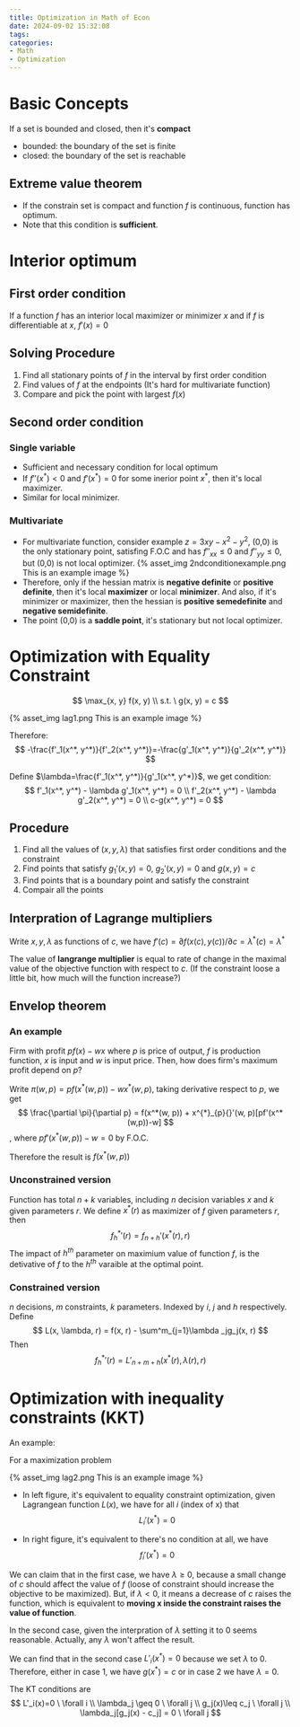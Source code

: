 ```yaml
---
title: Optimization in Math of Econ
date: 2024-09-02 15:32:08
tags:
categories:
- Math
- Optimization
---
```


# Basic Concepts
If a set is bounded and closed, then it's **compact**
- bounded: the boundary of the set is finite
- closed: the boundary of the set is reachable

## Extreme value theorem
- If the constrain set is compact and function $f$ is continuous, function has optimum.
- Note that this condition is **sufficient**.

# Interior optimum
## First order condition

If a function $f$ has an interior local maximizer or minimizer $x$ and if $f$ is differentiable at $x$, $f'(x)=0$

## Solving Procedure
1. Find all stationary points of $f$ in the interval by first order condition
2. Find values of $f$ at the endpoints (It's hard for multivariate function)
3. Compare and pick the point with largest $f(x)$

## Second order condition
### Single variable
- Sufficient and necessary condition for local optimum
- If $f''(x^*) < 0$ and $f'(x^*)=0$ for some inerior point $x^*$, then it's local maximizer.
- Similar for local minimizer.

### Multivariate

- For multivariate function, consider example $z=3xy-x^2-y^2$, (0,0) is the only stationary point, satisfing F.O.C and has $f''_{xx}\leq 0$ and $f''_{yy}\leq 0$, but (0,0) is not local optimizer. 
{% asset_img 2ndconditionexample.png This is an example image %}
- Therefore, only if the hessian matrix is **negative definite** or **positive definite**, then it's local **maximizer** or local **minimizer**. And also, if it's minimizer or maximizer, then the hessian is **positive semedefinite** and **negative semidefinite**.
- The point (0,0) is a **saddle point**, it's stationary but not local optimizer.

# Optimization with Equality Constraint

$$
\max_{x, y} f(x, y) \\
s.t. \ g(x, y) = c
$$

{% asset_img lag1.png This is an example image %}

Therefore: 
$$
-\frac{f'_1(x^*, y^*)}{f'_2(x^*, y^*)}=-\frac{g'_1(x^*, y^*)}{g'_2(x^*, y^*)}
$$

Define $\lambda=\frac{f'_1(x^*, y^*)}{g'_1(x^*, y^*)}$, we get condition:
$$
f'_1(x^*, y^*) - \lambda g'_1(x^*, y^*) = 0 \\ 
f'_2(x^*, y^*) - \lambda g'_2(x^*, y^*) = 0 \\ 
c-g(x^*, y^*) = 0
$$

## Procedure
1. Find all the values of $(x, y, \lambda)$ that satisfies first order conditions and the constraint
2. Find points that satisfy $g_1'(x,y)=0$, $g_2'(x,y)=0$ and $g(x,y)=c$
3. Find points that is a boundary point and satisfy the constraint
4. Compair all the points

## Interpration of Lagrange multipliers
Write $x, y, \lambda$ as functions of $c$, we have $f'(c)=\partial f(x(c), y(c)) / \partial c = \lambda ^*(c)=\lambda ^*$

The value of **langrange multiplier** is equal to rate of change in the maximal value of the objective function with respect to $c$. (If the constraint loose a little bit, how much will the function increase?)

## Envelop theorem

### An example
Firm with profit $pf(x) - wx$ where $p$ is price of output, $f$ is production function, $x$ is input and $w$ is input price. Then, how does firm's maximum profit depend on $p$?

Write $\pi(w,p)=pf(x^*(w, p))-wx^*(w, p)$, taking derivative respect to $p$, we get 
$$
\frac{\partial \pi}{\partial p} = f(x^*(w, p)) + x^{*}_{p}{}'(w, p)[pf'(x^*(w,p))-w]
$$
, where $pf'(x^*(w,p))-w=0$ by F.O.C.

Therefore the result is $f(x^*(w, p))$

### Unconstrained version
Function has total $n+k$ variables, including $n$ decision variables $x$ and $k$ given parameters $r$. We define $x^*(r)$ as maximizer of $f$ given parameters $r$, then 
$$
f^*_h{}'(r) = f_{n+h}'(x^*(r), r)
$$
The impact of $h^{th}$ parameter on maximium value of function $f$, is the detivative of $f$ to the $h^{th}$ varaible at the optimal point.

### Constrained version
$n$ decisions, $m$ constraints, $k$ parameters. Indexed by $i$, $j$ and $h$ respectively. Define
$$
L(x, \lambda, r) = f(x, r) - \sum^m_{j=1}\lambda _jg_j(x, r)
$$
Then
$$
f_h^*{}'(r)=L'_{n+m+h}(x^*(r), \lambda (r), r)
$$

# Optimization with inequality constraints (KKT)

An example:

For a maximization problem

{% asset_img lag2.png This is an example image %}

- In left figure, it's equivalent to equality constraint optimization, given Lagrangean function $L(x)$, we have for all $i$ (index of x) that 
$$
L_i'(x^*) = 0
$$

- In right figure, it's equivalent to there's no condition at all, we have
$$
f_i'(x^*) = 0
$$

We can claim that in the first case, we have $\lambda \geq 0$, because a small change of $c$ should affect the value of $f$ (loose of constraint should increase the objective to be maximized). But, if $\lambda <0$, it means a decrease of $c$ raises the function, which is equivalent to **moving x inside the constraint raises the value of function**.

In the second case, given the interpration of $\lambda$ setting it to 0 seems reasonable. Actually, any $\lambda$ won't affect the result.

We can find that in the second case $L'_i(x^*) = 0$ because we set $\lambda$ to 0. Therefore, either in case 1, we have $g(x^*)=c$ or in case 2 we have $\lambda = 0$. 

The KT conditions are 
$$
L'_i(x)=0  \ \forall i  \\
\lambda_j \geq 0 \ \forall j  \\
g_j(x)\leq c_j \ \forall j \\
\lambda_j[g_j(x) - c_j] = 0 \ \forall j
$$